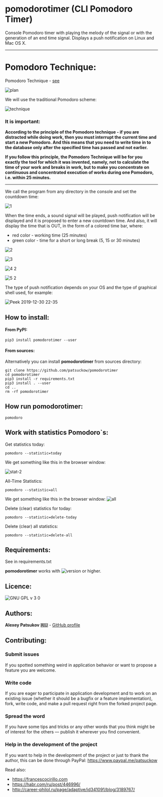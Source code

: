 # pomodorotimer (CLI Pomodoro Timer)
Console Pomodoro timer with playing the melody of the signal or with the 
generation of an end time signal. Displays a push notification on Linux and 
Mac OS X.

----
# Pomodoro Technique:
Pomodoro Technique - [see](https://en.wikipedia.org/wiki/Pomodoro_Technique)

![plan](https://user-images.githubusercontent.com/12321741/72369481-459b5180-3711-11ea-9bb6-e6eed7a4a1e4.jpg)

We will use the traditional Pomodoro scheme:

![technique](https://user-images.githubusercontent.com/12321741/72372975-77fc7d00-3718-11ea-944b-69e426dc30b2.png)

### It is important:
**According to the principle of the Pomodoro technique - if you are
distracted while doing work, then you must interrupt the current time
and start a new Pomodoro. And this means that you need to write time in to
the database only after the specified time has passed and not earlier.**

**If you follow this principle, the Pomodoro Technique will be for you exactly 
the tool for which it was invented, namely, not to calculate the time of your 
work and breaks in work, but to make you concentrate on continuous and 
concentrated execution of works during one Pomodoro, i.e. within 25 minutes.**

---

We call the program from any directory in the console and set the countdown 
time:

![1](https://user-images.githubusercontent.com/12321741/72445421-bcdcee00-37c2-11ea-863f-9f3fc9c36a9f.gif)

When the time ends, a sound signal will be played, push notification will be 
displayed and it is proposed to enter a new countdown time. And also, it will 
display the time that is OUT, in the form of a colored time bar, where:
- red color - working time (25 minutes)
- green color - time for a short or long break (5, 15 or 30 minutes)

![2](https://user-images.githubusercontent.com/12321741/72445482-cfefbe00-37c2-11ea-9a0f-6fe319b13946.gif)

![3](https://user-images.githubusercontent.com/12321741/72445528-e433bb00-37c2-11ea-82bb-44fb220ba732.gif)

![4 2](https://user-images.githubusercontent.com/12321741/72445885-82278580-37c3-11ea-9edc-fc5dedd40276.gif)

![5 2](https://user-images.githubusercontent.com/12321741/72446142-0a0d8f80-37c4-11ea-94bf-fc789bfb426b.gif)

The type of push notification depends on your OS and the type of graphical 
shell used, for example:

![Peek 2019-12-30 22-35](https://user-images.githubusercontent.com/12321741/71597566-cde7f700-2b54-11ea-83a9-133cc737d32c.gif)

## How to install:

#### From PyPI:

    pip3 install pomodorotimer --user

#### From sources:

Alternatively you can install **pomodorotimer** from sources directory:

    git clone https://github.com/patsuckow/pomodorotimer
    cd pomodorotimer
    pip3 install -r requirements.txt
    pip3 install . --user
    cd ..
    rm -rf pomodorotimer

## How run **pomodorotimer**:
```
pomodoro
```

## Work with statistics Pomodoro`s:

Get statistics today:
```
pomodoro --statistic=today
```
We get something like this in the browser window:

![stat-2](https://user-images.githubusercontent.com/12321741/72270776-b9b4f700-3636-11ea-972b-e92d767beaad.jpg)

All-Time Statistics:
```
pomodoro --statistic=all
```
We get something like this in the browser window:
![all](https://user-images.githubusercontent.com/12321741/72447777-f879b700-37c6-11ea-9fda-edd623b8442f.png)

Delete (clear) statistics for today:
```
pomodoro --statistic=delete-today
```
Delete (clear) all statistics:
```
pomodoro --statistic=delete-all
```

## Requirements:
See in requirements.txt

**pomodorotimer** works with ![version](https://user-images.githubusercontent.com/12321741/68495259-e298c480-0260-11ea-9d83-beab9b416562.png) or higher.


## Licence:
![GNU GPL v 3 0](https://user-images.githubusercontent.com/12321741/67310082-c4636280-f505-11e9-83a7-d23e8037c54f.png)

## Authors:

**Alexey Patsukov 🇷🇺** - [GitHub profile](https://github.com/patsuckow)

## Contributing:

### Submit issues

If you spotted something weird in application behavior or want to propose a 
feature you are welcome.

### Write code

If you are eager to participate in application development and to work on an 
existing issue (whether it should
be a bugfix or a feature implementation), fork, write code, and make a pull 
request right from the forked project page.

### Spread the word

If you have some tips and tricks or any other words that you think might be of 
interest for the others — publish it
wherever you find convenient.

### Help in the development of the project
If you want to help in the development of the project or just to thank the 
author, this can be done through PayPal: https://www.paypal.me/patsuckow

Read also:
- https://francescocirillo.com
- https://habr.com/ru/post/446996/
- http://career-philol.ru/page/adaptive/id341091/blog/3189767/
